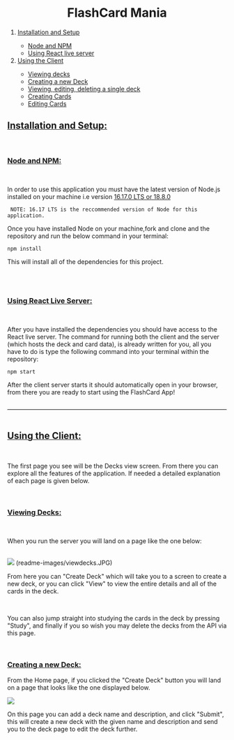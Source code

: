 <h1 style="text-align:center">FlashCard Mania</h1>

<ol>
    <a href='#setup'><li>Installation and Setup</li></a>
<ul>
    <a href='#node'><li>Node and NPM</li></a>
    <a href='#live'><li>Using React live server</li></a>
</ul>
    <a href='#client'><li>Using the Client</li></a>
<ul>
    <a href='#view'><li>Viewing decks</li></a>
    <a href='#'><li>Creating a new Deck</li></a>
    <a href='#'><li>Viewing, editing, deleting a single deck</li></a>
    <a href='#'><li>Creating Cards</li></a>
    <a href='#'><li>Editing Cards</li></a>
</ul>
</ol>


<h2 id="setup" style="text-decoration:1px underline">Installation and Setup:</h2>

<br>
<h3 id="node" style="text-decoration:1px underline">Node and NPM:</h3>
<br>
<p>In order to use this application you must have the latest version of Node.js installed on your machine i.e version <a href="https://nodejs.org/en/">16.17.0 LTS or 18.8.0</a></p>

``` NOTE: 16.17 LTS is the reccommended version of Node for this application.```

<p>Once you have installed Node on your machine,fork and clone and the repository and run the below command in your terminal:</p>

```npm install ```

<p>This will install all of the dependencies for this project.</p>

<br>



<br>
<h3 id="live" style="text-decoration:1px underline">Using React Live Server:</h3>
<br>
<p>After you have installed the dependencies you should have access to the React live server. The command for running both the client and the server (which hosts the deck and card data), is already written for you, all you have to do is type the following command into your terminal within the repository:</p>

```npm start```

<p>After the client server starts it should automatically open in your browser, from there you are ready to start using the FlashCard App!</p>

<br>

<div style="border-bottom:1px solid black"></div>

<br>

<h2 id="client" style="text-decoration:1px underline">Using the Client:</h2>
<br>
<p>The first page you see will be the Decks view screen. From there you can explore all the features of the application. If needed a detailed explanation of each page is given below.</p>

<br>

<h3 id="view" style="text-decoration:1px underline">Viewing Decks:</h3>
<br>
<p style="font-size:14px">When you run the server you will land on a page like the one below:</p>
<br>
<img src="https://github.com/xjuneau1/flashcard-study-app/tree/main/viewdecks.jpg?raw=true">
(readme-images/viewdecks.JPG)
<br>
<p>From here you can "Create Deck" which will take you to a screen to create a new deck, or you can click "View" to view the entire details and all of the cards in the deck. </p>
<br>
<p>You can also jump straight into studying the cards in the deck by pressing "Study", and finally if you so wish you may delete the decks from the API via this page.</p>

<br>

<h3 id="create" style="text-decoration:1px underline">Creating a new Deck:</h3>

<p>From the Home page, if you clicked the "Create Deck" button you will land on a page that looks like the one displayed below.</p>

<img src="./readme-images/createdeck.jpg">

<br>
<p>On this page you can add a deck name and description, and click "Submit", this will create a new deck with the given name and description and send you to the deck page to edit the deck further. </p>
<br>
